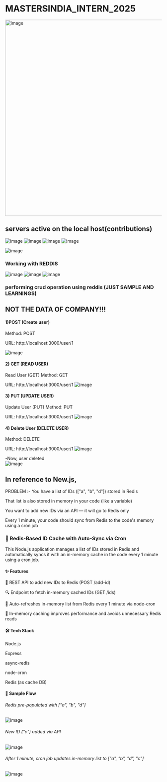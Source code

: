 # MASTERSINDIA_INTERN_2025
<img width="1342" height="631" alt="image" src="https://github.com/user-attachments/assets/8685f2bc-9308-4f9e-9b7b-85663906984c" />

## servers active on the local host(contributions)

![image](https://github.com/user-attachments/assets/a42e9900-344b-49c4-a850-c7fe9348d700)
![image](https://github.com/user-attachments/assets/b23a51b4-030b-460a-88bc-3ea63f47bd13)
![image](https://github.com/user-attachments/assets/fdbb5faf-c27b-4c93-a110-19bbb7f07284)
![image](https://github.com/user-attachments/assets/90fa2472-9e3c-481d-bfe4-1bb6d94ab2c9)

![image](https://github.com/user-attachments/assets/994ae52d-7256-4369-a8d0-98842009ebf8)

### Working with REDDIS 
![image](https://github.com/user-attachments/assets/ed7386cf-7eba-4445-b016-7df5a5dd6cc0)
![image](https://github.com/user-attachments/assets/34ee0242-7057-4f38-99c0-9fbf83b199ca)
![image](https://github.com/user-attachments/assets/826ea04f-ae65-40aa-b2b9-52689b8790bb)


### performing crud operation using reddis (JUST SAMPLE AND LEARNINGS)
## NOT THE DATA OF COMPANY!!!
#### 1)POST (Create user)
Method: POST

URL: http://localhost:3000/user/1

![image](https://github.com/user-attachments/assets/b46417e6-156e-47be-bfda-23ec0133236c)
#### 2) GET (READ USER)
Read User (GET)
Method: GET

URL: http://localhost:3000/user/1
![image](https://github.com/user-attachments/assets/79d19faf-e07a-4e48-ac3f-eacbb975b0da)
#### 3) PUT (UPDATE USER)
Update User (PUT)
Method: PUT

URL: http://localhost:3000/user/1
![image](https://github.com/user-attachments/assets/946d37b5-8077-41e7-869e-1d9eab452471)
#### 4) Delete User (DELETE USER)
Method: DELETE

URL: http://localhost:3000/user/1
![image](https://github.com/user-attachments/assets/da76e13c-e32d-42b6-8a4d-2d2638cef1d8)


-Now, user deleted<br>
![image](https://github.com/user-attachments/assets/0629be5c-dcdd-4c75-9df2-60fe9314974e)



## In reference to New.js,
PROBLEM :- 
You have a list of IDs (["a", "b", "d"]) stored in Redis

That list is also stored in memory in your code (like a variable)

You want to add new IDs via an API — it will go to Redis only

Every 1 minute, your code should sync from Redis to the code's memory using a cron job

### 🔄 Redis-Based ID Cache with Auto-Sync via Cron
This Node.js application manages a list of IDs stored in Redis and automatically syncs it with an in-memory cache in the code every 1 minute using a cron job.

#### ✨ Features
🚀 REST API to add new IDs to Redis (POST /add-id)

🔍 Endpoint to fetch in-memory cached IDs (GET /ids)

🔁 Auto-refreshes in-memory list from Redis every 1 minute via node-cron

🧠 In-memory caching improves performance and avoids unnecessary Redis reads

#### 🛠 Tech Stack
Node.js

Express

async-redis

node-cron

Redis (as cache DB)

#### 🧪 Sample Flow
###### Redis pre-populated with ["a", "b", "d"]

![image](https://github.com/user-attachments/assets/1a1e981a-0ce1-4452-a08e-07b730fcbbb7)


###### New ID ("c") added via API

![image](https://github.com/user-attachments/assets/6b4fc506-7ef1-4953-b1e3-bbd27f73c238)


###### After 1 minute, cron job updates in-memory list to ["a", "b", "d", "c"]

![image](https://github.com/user-attachments/assets/a0cbeeaa-7689-4bc6-8f79-cdbd8de8054c)
